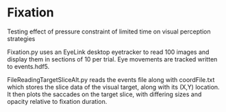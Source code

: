 # Fixation
Testing effect of pressure constraint of limited time on visual perception strategies

Fixation.py uses an EyeLink desktop eyetracker to read 100 images and display them in sections of 10 per trial. Eye movements are tracked 
written to events.hdf5.

FileReadingTargetSliceAlt.py reads the events file along with coordFile.txt which stores the slice data of the visual target, along with 
its (X,Y) location. It then plots the saccades on the target slice, with differing sizes and opacity relative to fixation duration.  
